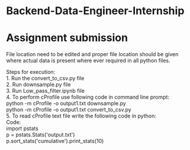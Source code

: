 # Backend-Data-Engineer-Internship
# Assignment submission<br>

File location need to be edited and proper file location should be given where actual data is present where ever required in all python files.<br>

Steps for execution:<br>
     1. Run the convert_to_csv.py file<br>
     2. Run downsample.py file<br>
     3. Run Low_pass_filter.ipynb file<br>
     4. To perform cProfile use following code in command line prompt:<br>
            python -m cProfile -o output1.txt downsample.py<br>
            python -m cProfile -o output1.txt convert_to_csv.py<br>
     5. To read cProfile text file write the following code in python:<br>
         Code:<br>
              import pstats<br>
              p = pstats.Stats('output.txt')<br>
              p.sort_stats('cumulative').print_stats(10)
              
              
